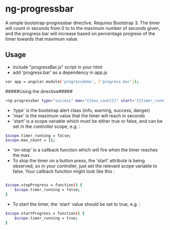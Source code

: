 ng-progressbar
=========

A simple bootstrap-progressbar directive. Requires Bootstrap 3.
The timer will count in seconds from 0 to to the maximum number of seconds given, and the progress bar will increase based on percentage progress of the timer towards that maximum value. 


Usage
--------------

- include "progressBar.js" script in your html
- add 'progress.bar' as a dependency in app.js

```sh
var app = angular.module('progressdemo', ['progress.bar']);
```

#####Using the directive#####
```sh
<ng-progressbar type="success" max="{{max_count}}" start="{{timer_running}}" on-stop="stopProgress()"></ng-progressbar> 
```
- 'type' is the bootstrap alert class (info, warning, success, danger)
- 'max' is the maximum value that the timer will reach in seconds
- 'start' is a scope variable which must be either true or false, and can be set in the controller scope, e.g. :

```sh
$scope.timer_running = false;
$scope.max_count = 11;
```
- 'on-stop' is a callback function which will fire when the timer reaches the max.
-  To stop the timer on a button press, the 'start' attribute is being observed, so in your controller, just set the relevant scope variable to false. Your callback function might look like this : 

```sh

$scope.stopProgress = function() {
    $scope.timer_running = false;
}
```

- To start the timer, the 'start' value should be set to true, e.g. : 

```sh
$scope.startProgress = function() {
    $scope.timer_running = true;
}
```



